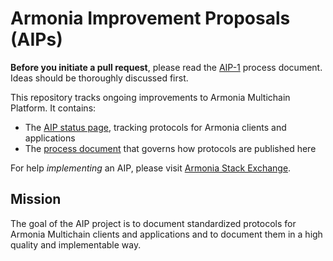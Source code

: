 # Armonia Improvement Proposals (AIPs)

**Before you initiate a pull request**, please read the [AIP-1](https://aips.armoniax.org/AIPs/aip-1) process document. Ideas should be thoroughly discussed first.

This repository tracks ongoing improvements to Armonia Multichain Platform. It contains:

- The [AIP status page](https://aips.armoniax.org), tracking protocols for Armonia clients and applications
- The [process document](https://aips.armoniax.org/AIPS/aip-1) that governs how protocols are published here

For help *implementing* an AIP, please visit [Armonia Stack Exchange](https://armoniax.stackexchange.com).

## Mission

The goal of the AIP project is to document standardized protocols for Armonia Multichain clients and applications and to document them in a high quality and implementable way.
